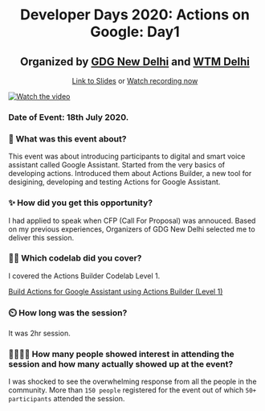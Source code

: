 <h1 align="center"> Developer Days 2020: Actions on Google: Day1 </h1>
<h2 align="center">Organized by <a href="http://gdgnewdelhi.github.io/">GDG New Delhi</a> and <a href="https://twitter.com/wtm_delhi">WTM Delhi</a></h2>
<p align="center">
<a href="https://speakerdeck.com/nimeshs17/actions-builder-101">Link to Slides</a> 
or <a href="https://www.youtube.com/watch?v=W25_5eegl1I">Watch recording now</a>
</p>

[![Watch the video](https://img.youtube.com/vi/W25_5eegl1I/maxresdefault.jpg)](https://youtu.be/W25_5eegl1I)

### Date of Event: 18th July 2020.

### 🤔 What was this event about?

This event was about introducing participants to digital and smart voice assistant called Google Assistant. Started from the very basics of developing actions. Introduced them about Actions Builder, a new tool for desigining, developing and testing Actions for Google Assistant.

### ✨ How did you get this opportunity?

I had applied to speak when CFP (Call For Proposal) was annouced. Based on my previous experiences, Organizers of GDG New Delhi selected me to deliver this session.

### 👨‍💻 Which codelab did you cover?

I covered the Actions Builder Codelab Level 1.

[Build Actions for Google Assistant using Actions Builder (Level 1)](https://codelabs.developers.google.com/codelabs/actions-builder-1/#0)

### ⏲️ How long was the session?

It was 2hr session.

### 👨‍👩‍👧‍👦 How many people showed interest in attending the session and how many actually showed up at the event?

I was shocked to see the overwhelming response from all the people in the community.
More than `150 people` registered for the event out of which `50+ participants` attended the session.

